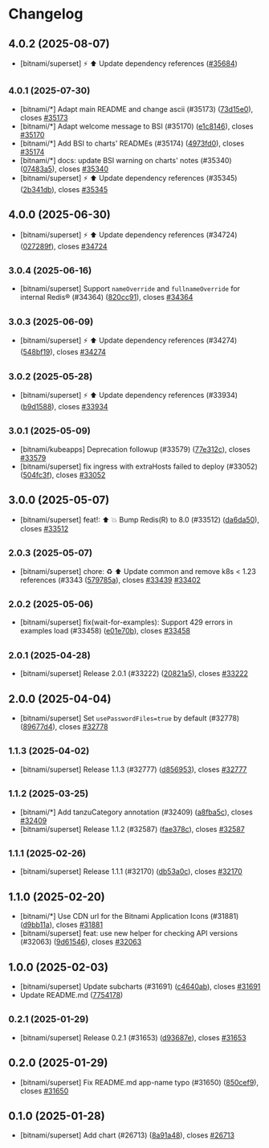 # Changelog

## 4.0.2 (2025-08-07)

* [bitnami/superset] :zap: :arrow_up: Update dependency references ([#35684](https://github.com/bitnami/charts/pull/35684))

## <small>4.0.1 (2025-07-30)</small>

* [bitnami/*] Adapt main README and change ascii (#35173) ([73d15e0](https://github.com/bitnami/charts/commit/73d15e03e04647efa902a1d14a09ea8657429cd0)), closes [#35173](https://github.com/bitnami/charts/issues/35173)
* [bitnami/*] Adapt welcome message to BSI (#35170) ([e1c8146](https://github.com/bitnami/charts/commit/e1c8146831516fb35de736a6f3fd10e5e7a44286)), closes [#35170](https://github.com/bitnami/charts/issues/35170)
* [bitnami/*] Add BSI to charts' READMEs (#35174) ([4973fd0](https://github.com/bitnami/charts/commit/4973fd08dd7e95398ddcc4054538023b542e19f2)), closes [#35174](https://github.com/bitnami/charts/issues/35174)
* [bitnami/*] docs: update BSI warning on charts' notes (#35340) ([07483a5](https://github.com/bitnami/charts/commit/07483a5ed964b409266dc025e4b55bf2eb0f621c)), closes [#35340](https://github.com/bitnami/charts/issues/35340)
* [bitnami/superset] :zap: :arrow_up: Update dependency references (#35345) ([2b341db](https://github.com/bitnami/charts/commit/2b341dbb1c49630cef316ea5cf0d3c4835f13108)), closes [#35345](https://github.com/bitnami/charts/issues/35345)

## 4.0.0 (2025-06-30)

* [bitnami/superset] :zap: :arrow_up: Update dependency references (#34724) ([027289f](https://github.com/bitnami/charts/commit/027289ff18e3e39e302dac191f196b1ba481b077)), closes [#34724](https://github.com/bitnami/charts/issues/34724)

## <small>3.0.4 (2025-06-16)</small>

* [bitnami/superset] Support `nameOverride` and `fullnameOverride` for internal Redis® (#34364) ([820cc91](https://github.com/bitnami/charts/commit/820cc91650c63d807a04b87a764093b26265b611)), closes [#34364](https://github.com/bitnami/charts/issues/34364)

## <small>3.0.3 (2025-06-09)</small>

* [bitnami/superset] :zap: :arrow_up: Update dependency references (#34274) ([548bf19](https://github.com/bitnami/charts/commit/548bf19e2cb77c60610f83b2e213b1a156c16ae5)), closes [#34274](https://github.com/bitnami/charts/issues/34274)

## <small>3.0.2 (2025-05-28)</small>

* [bitnami/superset] :zap: :arrow_up: Update dependency references (#33934) ([b9d1588](https://github.com/bitnami/charts/commit/b9d15881884dbc3f39a9102f0c75a31fafe565de)), closes [#33934](https://github.com/bitnami/charts/issues/33934)

## <small>3.0.1 (2025-05-09)</small>

* [bitnami/kubeapps] Deprecation followup (#33579) ([77e312c](https://github.com/bitnami/charts/commit/77e312c1772d4d7c4dc5d3ac0e80f4e452e3a062)), closes [#33579](https://github.com/bitnami/charts/issues/33579)
* [bitnami/superset] fix ingress with extraHosts failed to deploy (#33052) ([504fc3f](https://github.com/bitnami/charts/commit/504fc3fa4c12c5699e81db78db975a38a4ecbbe7)), closes [#33052](https://github.com/bitnami/charts/issues/33052)

## 3.0.0 (2025-05-07)

* [bitnami/superset] feat!: :arrow_up: :boom: Bump Redis(R) to 8.0 (#33512) ([da6da50](https://github.com/bitnami/charts/commit/da6da50e471c17933688cee861af5d5f8be32a81)), closes [#33512](https://github.com/bitnami/charts/issues/33512)

## <small>2.0.3 (2025-05-07)</small>

* [bitnami/superset] chore: :recycle: :arrow_up: Update common and remove k8s < 1.23 references (#3343 ([579785a](https://github.com/bitnami/charts/commit/579785a27121c71fe803e31fdf1b3071c2cc62a5)), closes [#33439](https://github.com/bitnami/charts/issues/33439) [#33402](https://github.com/bitnami/charts/issues/33402)

## <small>2.0.2 (2025-05-06)</small>

* [bitnami/superset] fix(wait-for-examples): Support 429 errors in examples load (#33458) ([e01e70b](https://github.com/bitnami/charts/commit/e01e70b87ef128aa92db1c7f2cd79d16afbc42e5)), closes [#33458](https://github.com/bitnami/charts/issues/33458)

## <small>2.0.1 (2025-04-28)</small>

* [bitnami/superset] Release 2.0.1 (#33222) ([20821a5](https://github.com/bitnami/charts/commit/20821a5961f08a9db2dd9ecb2ac62a1cfad60c51)), closes [#33222](https://github.com/bitnami/charts/issues/33222)

## 2.0.0 (2025-04-04)

* [bitnami/superset] Set `usePasswordFiles=true` by default (#32778) ([89677d4](https://github.com/bitnami/charts/commit/89677d409181b014153179e4aa709cb9ffe79035)), closes [#32778](https://github.com/bitnami/charts/issues/32778)

## <small>1.1.3 (2025-04-02)</small>

* [bitnami/superset] Release 1.1.3 (#32777) ([d856953](https://github.com/bitnami/charts/commit/d856953250bfdba841d438923045fdc67808d47c)), closes [#32777](https://github.com/bitnami/charts/issues/32777)

## <small>1.1.2 (2025-03-25)</small>

* [bitnami/*] Add tanzuCategory annotation (#32409) ([a8fba5c](https://github.com/bitnami/charts/commit/a8fba5cb01f6f4464ca7f69c50b0fbe97d837a95)), closes [#32409](https://github.com/bitnami/charts/issues/32409)
* [bitnami/superset] Release 1.1.2 (#32587) ([fae378c](https://github.com/bitnami/charts/commit/fae378ccb0efdb7a8d7fe7abad3fbb1bc39b04f0)), closes [#32587](https://github.com/bitnami/charts/issues/32587)

## <small>1.1.1 (2025-02-26)</small>

* [bitnami/superset] Release 1.1.1 (#32170) ([db53a0c](https://github.com/bitnami/charts/commit/db53a0c94e57ad54130754132e8cf74b46227225)), closes [#32170](https://github.com/bitnami/charts/issues/32170)

## 1.1.0 (2025-02-20)

* [bitnami/*] Use CDN url for the Bitnami Application Icons (#31881) ([d9bb11a](https://github.com/bitnami/charts/commit/d9bb11a9076b9bfdcc70ea022c25ef50e9713657)), closes [#31881](https://github.com/bitnami/charts/issues/31881)
* [bitnami/superset] feat: use new helper for checking API versions (#32063) ([9d61546](https://github.com/bitnami/charts/commit/9d615468c4e99e6b392a9b36865baee606eca9e6)), closes [#32063](https://github.com/bitnami/charts/issues/32063)

## 1.0.0 (2025-02-03)

* [bitnami/superset] Update subcharts (#31691) ([c4640ab](https://github.com/bitnami/charts/commit/c4640ab98dfa968e515b90528533aaf489e7adaa)), closes [#31691](https://github.com/bitnami/charts/issues/31691)
* Update README.md ([7754178](https://github.com/bitnami/charts/commit/7754178ec5befb5d5c4915708613a8b580bbc58d))

## <small>0.2.1 (2025-01-29)</small>

* [bitnami/superset] Release 0.2.1 (#31653) ([d93687e](https://github.com/bitnami/charts/commit/d93687eb78fd5ba828b3e918f31749ab8211feda)), closes [#31653](https://github.com/bitnami/charts/issues/31653)

## 0.2.0 (2025-01-29)

* [bitnami/superset] Fix README.md app-name typo (#31650) ([850cef9](https://github.com/bitnami/charts/commit/850cef96ad190440e88d36f692d16e67210b2ebe)), closes [#31650](https://github.com/bitnami/charts/issues/31650)

## 0.1.0 (2025-01-28)

* [bitnami/superset] Add chart (#26713) ([8a91a48](https://github.com/bitnami/charts/commit/8a91a4864d11cd079ca6dfe15cbdd8cc5654008c)), closes [#26713](https://github.com/bitnami/charts/issues/26713)
